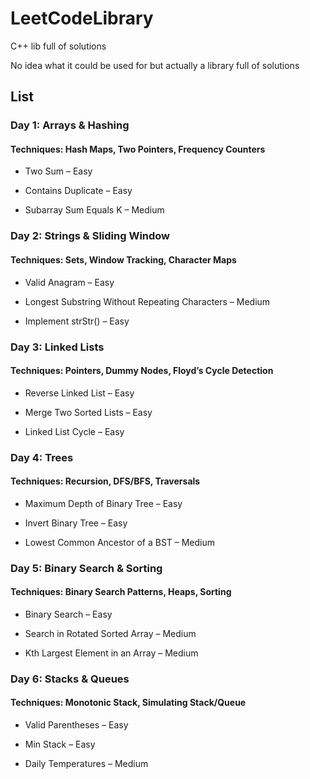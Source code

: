 # LeetCodeLibrary

C++ lib full of solutions

No idea what it could be used for but actually a library full of solutions

## List

### Day 1: Arrays & Hashing
#### Techniques: Hash Maps, Two Pointers, Frequency Counters

- Two Sum – Easy

- Contains Duplicate – Easy

- Subarray Sum Equals K – Medium

### Day 2: Strings & Sliding Window
#### Techniques: Sets, Window Tracking, Character Maps

- Valid Anagram – Easy

- Longest Substring Without Repeating Characters – Medium

- Implement strStr() – Easy

### Day 3: Linked Lists
#### Techniques: Pointers, Dummy Nodes, Floyd’s Cycle Detection

- Reverse Linked List – Easy

- Merge Two Sorted Lists – Easy

- Linked List Cycle – Easy

### Day 4: Trees
#### Techniques: Recursion, DFS/BFS, Traversals

- Maximum Depth of Binary Tree – Easy

- Invert Binary Tree – Easy

- Lowest Common Ancestor of a BST – Medium

### Day 5: Binary Search & Sorting
#### Techniques: Binary Search Patterns, Heaps, Sorting

- Binary Search – Easy

- Search in Rotated Sorted Array – Medium

- Kth Largest Element in an Array – Medium

### Day 6: Stacks & Queues
#### Techniques: Monotonic Stack, Simulating Stack/Queue

- Valid Parentheses – Easy

- Min Stack – Easy

- Daily Temperatures – Medium


